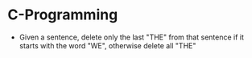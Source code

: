 # C-Programming

- Given a sentence, delete only the last "THE" from that sentence if it starts with the word "WE", otherwise 
delete all "THE"